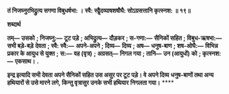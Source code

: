 **तं निजघ्नुरभिद्रुत्य सगणा विबुधर्षभा: ।** **स्वै: स्वैॢदव्याषशषौघै: सोऽग्रसत्तानि कृत्स्नश: ॥ १९॥** 

**शब्दार्थ** 

**तम्—** **उसको** **; निजघ्नु:—** **टूट पड़े** **; अभिद्रुत्य—** **दौड़कर** **; स-गणा:—** **सैनिकों सहित** **; विबुध-ऋषभा:—** **सभी बड़े-बड़े** **देवता** **; स्वै: स्वै:—** **अपने-अपने** **; दिव्य—** **दिव्य** **; अष—** **धनुष-बाण** **; शष-ओघै:—** **विभिन्न प्रकार के आयुध से युक्त** **;** **स:—** **वह (वृत्र)** **; अग्रसत्—** **निगल गया** **; तानि—** **उन (आयुधों) को** **; कृत्स्नश:—** **एकसाथ।** **.** 

**इन्द्र इत्यादि सभी देवता अपने सैनिकों सहित उस असुर पर टूट पड़े। वे अपने दिव्य** **धनुष-बाणों तथा अन्य हथियारों से उसे मारने लगे, किन्तु वृत्रासुर उनके सभी हथियार** **निगलता गया।** **** 